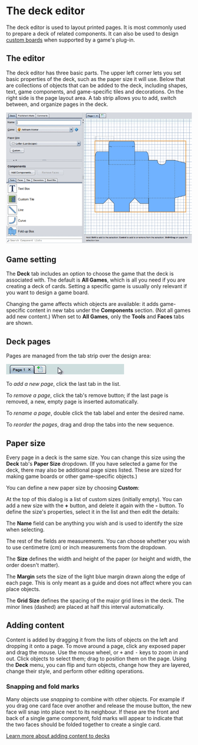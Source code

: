 # The deck editor

The deck editor is used to layout printed pages. It is most commonly used to prepare a deck of related components. It can also be used to design [custom boards](um-boards.md) when supported by a game's plug-in.

## The editor

The deck editor has three basic parts. The upper left corner lets you set basic properties of the deck, such as the paper size it will use. Below that are collections of objects that can be added to the deck, including shapes, text, game components, and game-specific tiles and decorations. On the right side is the page layout area. A tab strip allows you to add, switch between, and organize pages in the deck.

![the deck editor](images/deck-editor.png)

## Game setting

The **Deck** tab includes an option to choose the game that the deck is associated with. The default is **All Games**, which is all you need if you are creating a deck of cards. Setting a specific game is usually only relevant if you want to design a game board.

Changing the game affects which objects are available: it adds game-specific content in new tabs under the **Components** section. (Not all games add new content.) When set to **All Games**, only the **Tools** and **Faces** tabs are shown.

## Deck pages

Pages are managed from the tab strip over the design area:

![animated example of managing deck pages](images/deck-tabs.gif)

To *add a new page*, click the last tab in the list.

To *remove a page*, click the tab's remove button; if the last page is removed, a new, empty page is inserted automatically.

To *rename a page*, double click the tab label and enter the desired name.

To *reorder the pages*, drag and drop the tabs into the new sequence.

## Paper size

Every page in a deck is the same size. You can change this size using the **Deck** tab's **Paper Size** dropdown. (If you have selected a game for the deck, there may also be additional page sizes listed. These are sized for making game boards or other game-specific objects.)

You can define a new paper size by choosing **Custom**:



At the top of this dialog is a list of custom sizes (initially empty). You can add a new size with the **+** button, and delete it again with the **-** button. To define the size's properties, select it in the list and then edit the details:

The **Name** field can be anything you wish and is used to identify the size when selecting.

The rest of the fields are measurements. You can choose whether you wish to use centimetre (cm) or inch measurements from the dropdown.

The **Size** defines the width and height of the paper (or height and width, the order doesn't matter).

The **Margin** sets the size of the light blue margin drawn along the edge of each page. This is only meant as a guide and does not affect where you can place objects.

The **Grid Size** defines the spacing of the major grid lines in the deck. The minor lines (dashed) are placed at half this interval automatically.



## Adding content

Content is added by dragging it from the lists of objects on the left and dropping it onto a page. To move around a page, click any exposed paper and drag the mouse. Use the mouse wheel, or <kbd>+</kbd> and <kbd>-</kbd> keys to zoom in and out. Click objects to select them; drag to position them on the page. Using the **Deck** menu, you can flip and turn objects, change how they are layered, change their style, and perform other editing operations.

### Snapping and fold marks

Many objects use *snapping* to combine with other objects. For example if you drag one card face over another and release the mouse button, the new face will snap into place next to its neighbour. If these are the front and back of a single game component, fold marks will appear to indicate that the two faces should be folded together to create a single card.

[Learn more about adding content to decks](um-deck-adding-content.md)

